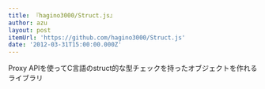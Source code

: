 ```yaml
---
title: 『hagino3000/Struct.js』
author: azu
layout: post
itemUrl: 'https://github.com/hagino3000/Struct.js'
date: '2012-03-31T15:00:00.000Z'
---
```

Proxy APIを使ってC言語のstruct的な型チェックを持ったオブジェクトを作れるライブラリ
